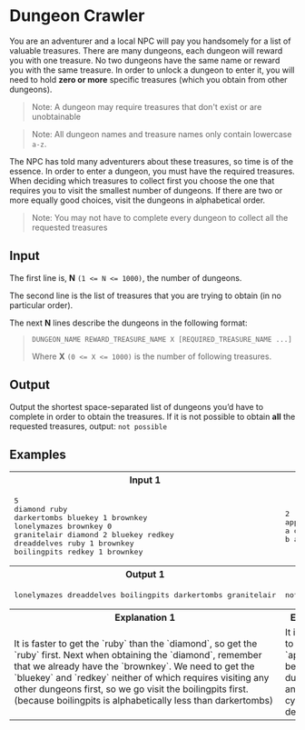 # Dungeon Crawler

You are an adventurer and a local NPC will pay you handsomely for a list of valuable treasures. There are many dungeons, each dungeon will reward you with one treasure. No two dungeons have the same name or reward you with the same treasure. In order to unlock a dungeon to enter it, you will need to hold **zero or more** specific treasures (which you obtain from other dungeons).

> Note: A dungeon may require treasures that don't exist or are unobtainable

> Note: All dungeon names and treasure names only contain lowercase `a-z`.

The NPC has told many adventurers about these treasures, so time is of the essence. In order to enter a dungeon, you must have the required treasures. When deciding which treasures to collect first you choose the one that requires you to visit the smallest number of dungeons. If there are two or more equally good choices, visit the dungeons in alphabetical order.

> Note: You may not have to complete every dungeon to collect all the requested treasures

## Input
The first line is, **N** `(1 <= N <= 1000)`, the number of dungeons.

The second line is the list of treasures that you are trying to obtain (in no particular order).

The next **N** lines describe the dungeons in the following format:
>`DUNGEON_NAME REWARD_TREASURE_NAME X [REQUIRED_TREASURE_NAME ...]`
>
>Where **X** `(0 <= X <= 1000)` is the number of following treasures.


## Output
Output the shortest space-separated list of dungeons you’d have to complete in order to obtain the treasures. If it is not possible to obtain **all** the requested treasures, output: `not possible`

## Examples
<table>
    <tr>
        <th width="50%">Input 1</th>
        <th>Input 2</th>
    </tr>
    <tr>
        <td>
            <pre>
5
diamond ruby
darkertombs bluekey 1 brownkey
lonelymazes brownkey 0
granitelair diamond 2 bluekey redkey
dreaddelves ruby 1 brownkey
boilingpits redkey 1 brownkey
</pre>
        </td>
        <td>
            <pre>
2
apple
a orange 1 apple
b apple 1 orange
</pre>
        </td>
    </tr>
    <tr>
        <th>Output 1</th>
        <th>Output 2</th>
    </tr>
    <tr>
        <td>
            <pre>lonelymazes dreaddelves boilingpits darkertombs granitelair</pre>
        </td>
        <td>
            <pre>not possible</pre>
        </td>
    </tr>
    <tr>
        <th>Explanation 1</th>
        <th>Explanation 2</th>
    </tr>
    <tr>
        <td>It is faster to get the `ruby` than the `diamond`, so get the `ruby` first. Next when obtaining the `diamond`, remember that we already have the `brownkey`. We need to get the `bluekey` and `redkey` neither of which requires visiting any other dungeons first, so we go visit the boilingpits first. (because boilingpits is alphabetically less than darkertombs)</td>
        <td>It is not possible to obtain the `apple`, because dungeons `a` and `b` form a cycle in their dependencies.</td>
    </tr>
</table>

